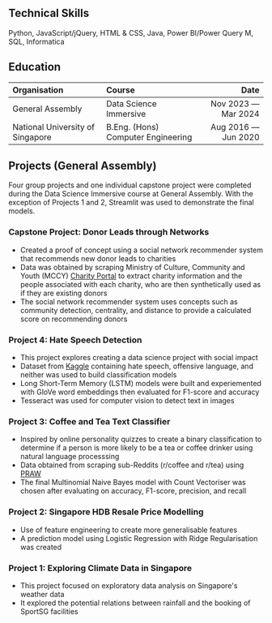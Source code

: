 ## Technical Skills
Python, JavaScript/jQuery, HTML & CSS, Java, Power BI/Power Query M, SQL, Informatica

## Education

| Organisation  | Course    |Date  |
| :---          | :---      |---:  |
| General Assembly | Data Science Immersive | Nov 2023 &mdash; Mar 2024 |
| National University of Singapore | B.Eng. (Hons) Computer Engineering | Aug 2016 &mdash; Jun 2020 |

## Projects (General Assembly)
Four group projects and one individual capstone project were completed during the Data Science Immersive course at General Assembly. With the exception of Projects 1 and 2, Streamlit was used to demonstrate the final models.

### Capstone Project: Donor Leads through Networks
 - Created a proof of concept using a social network recommender system that recommends new donor leads to charities
 - Data was obtained by scraping Ministry of Culture, Community and Youth (MCCY) [Charity Portal](https://www.charities.gov.sg/Pages/AdvanceSearch.aspx) to extract charity information and the people associated with each charity, who are then synthetically used as if they are existing donors
 - The social network recommender system uses concepts such as community detection, centrality, and distance to provide a calculated score on recommending donors

### Project 4: Hate Speech Detection
- This project explores creating a data science project with social impact
- Dataset from [Kaggle](https://www.kaggle.com/datasets/mrmorj/hate-speech-and-offensive-language-dataset) containing hate speech, offensive language, and neither was used to build classification models
- Long Short-Term Memory (LSTM) models were built and experiemented with GloVe word embeddings then evaluated for F1-score and accuracy
- Tesseract was used for computer vision to detect text in images

### Project 3: Coffee and Tea Text Classifier
- Inspired by online personality quizzes to create a binary classification to determine if a person is more likely to be a tea or coffee drinker using natural language processsing
- Data obtained from scraping sub-Reddits (r/coffee and r/tea) using [PRAW](https://praw.readthedocs.io/en/stable/)
- The final Multinomial Naive Bayes model with Count Vectoriser was chosen after evaluating on accuracy, F1-score, precision, and recall

### Project 2: Singapore HDB Resale Price Modelling
- Use of feature engineering to create more generalisable features
- A prediction model using Logistic Regression with Ridge Regularisation was created

### Project 1: Exploring Climate Data in Singapore
- This project focused on exploratory data analysis on Singapore's weather data
- It explored the potential relations between rainfall and the booking of SportSG facilities

